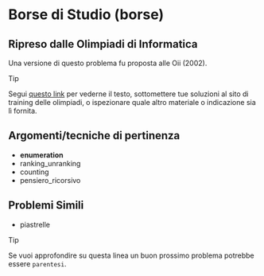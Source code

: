 # Borse di Studio (borse)

## Ripreso dalle Olimpiadi di Informatica

Una versione di questo problema fu proposta alle Oii (2002).
> [!TIP]
> Segui [questo link](https://training.olinfo.it/task/oii_borse) per vederne il testo, sottomettere tue soluzioni al sito di training delle olimpiadi, o ispezionare quale altro materiale o indicazione sia lì fornita.

## Argomenti/tecniche di pertinenza

 - **enumeration**
 - ranking_unranking
 - counting
 - pensiero_ricorsivo
## Problemi Simili

 - piastrelle

> [!TIP]
> Se vuoi approfondire su questa linea un buon prossimo problema potrebbe essere `parentesi`.


